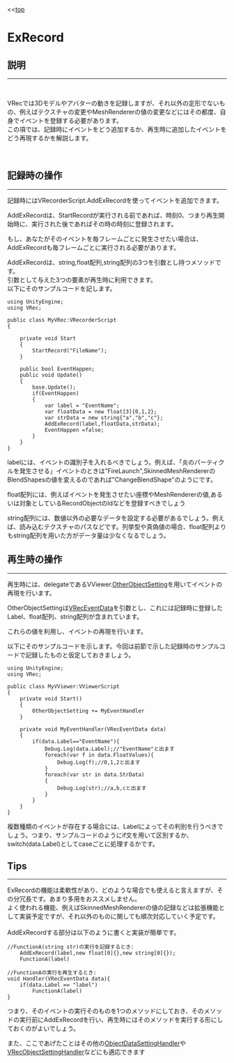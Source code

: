 <<[top](VRec_ja.md)
# **ExRecord**

## **説明**
---
<br>

VRecでは3Dモデルやアバターの動きを記録しますが、それ以外の定形でないもの、例えばテクスチャの変更やMeshRendererの値の変更などにはその都度、自身でイベントを登録する必要があります。<br>
この項では、記録時にイベントをどう追加するか、再生時に追加したイベントをどう再現するかを解説します。

<br>

## **記録時の操作**
---

記録時にはVRecorderScript.AddExRecordを使ってイベントを追加できます。<br>

AddExRecordは、StartRecordが実行される前であれば、時刻0、つまり再生開始時に、実行された後であればその時の時刻に登録されます。<br>

もし、あなたがそのイベントを毎フレームごとに発生させたい場合は、AddExRecordも毎フレームごとに実行される必要があります。<br>

AddExRecordは、string,float配列,string配列の3つを引数とし持つメソッドです。<br>
引数として与えた3つの要素が再生時に利用できます。<br>
以下にそのサンプルコードを記します。<br>
```cs:
using UnityEngine;
using VRec;

public class MyVRec:VRecorderScript
{

    private void Start
    {
        StartRecord("FileName");
    }

    public bool EventHappen;
    public void Update()
    {
        base.Update();
        if(EventHappen)
        {
            var label = "EventName";
            var floatData = new float[3]{0,1,2};
            var strData = new string{"a","b","c"};
            AddExRecord(label,floatData,strData);
            EventHappen =false;
        }
    }
}

```
labelには、イベントの識別子を入れるべきでしょう。例えば、「炎のパーティクルを発生させる」イベントのときは"FireLaunch",SkinnedMeshRendererのBlendShapesの値を変えるのであれば"ChangeBlendShape"のようにです。

float配列には、例えばイベントを発生させたい座標やMeshRendererの値,あるいは対象としているRecordObjectのIdなどを登録すべきでしょう

string配列には、数値以外の必要なデータを設定する必要があるでしょう。例えば、読み込むテクスチャのパスなどです。列挙型や真偽値の場合、float配列よりもstring配列を用いた方がデータ量は少なくなるでしょう。

## **再生時の操作**
---

再生時には、delegateであるVViewer.[OtherObjectSetting](ObjectDataSettingHandler_ja.md)を用いてイベントの再現を行います。<br>

OtherObjectSettingは[VRecEventData](VRecEventData_ja.md)を引数とし、これには記録時に登録したLabel、float配列、string配列が含まれています。<br>

これらの値を利用し、イベントの再現を行います。<br>

以下にそのサンプルコードを示します。今回は前節で示した記録時のサンプルコードで記録したものと仮定しておきましょう。

```cs:
using UnityEngine;
using VRec;

public class MyVViewer:VViewerScript
{
    private void Start()
    {
        OtherObjectSetting += MyEventHandler
    }

    private void MyEventHandler(VRecEventData data)
    {
        if(data.Label=="EventName"){
            Debug.Log(data.Label);//"EventName"と出ます
            foreach(var f in data.FloatValues){
                Debug.Log(f);//0,1,2と出ます
            }
            foreach(var str in data.StrData)
            {
                Debug.Log(str);//a,b,cと出ます
            }
        }
    }
}
```

複数種類のイベントが存在する場合には、Labelによってその判別を行うべきでしょう。つまり、サンプルコードのようにif文を用いて区別するか、switch(data.Label)としてcaseごとに処理するかです。

## **Tips**
---
ExRecordの機能は柔軟性があり、どのような場合でも使えると言えますが、その分冗長です。あまり多用をおススメしません。<br>
よく使われる機能、例えばSkinnedMeshRendererの値の記録などは拡張機能として実装予定ですが、それ以外のものに関しても順次対応していく予定です。
<br><br>
AddExRecordする部分は以下のように書くと実装が簡単です。

```
//FunctionA(string str)の実行を記録するとき:
    AddExRecord(label,new float[0]{},new string[0]{});
    FunctionA(label)
```
```
//FunctionAの実行を再生するとき:
void Handler(VRecEventData data){
    if(data.Label == "label")
        FunctionA(label)
}
```
つまり、そのイベントの実行そのものを1つのメソッドにしておき、そのメソッドの実行前にAddExRecordを行い、再生時にはそのメソッドを実行する形にしておくのがよいでしょう。

また、ここであげたことはその他の[ObjectDataSettingHandler](ObjectDataSettingHandler_ja.md)や[VRecObjectSettingHandler](VRecObjectSettingHandler_ja.md)などにも適応できます